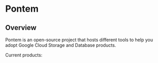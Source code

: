 # Pontem

## Overview
Pontem is an open-source project that hosts different tools to help you adopt
Google Cloud Storage and Database products.

Current products:

